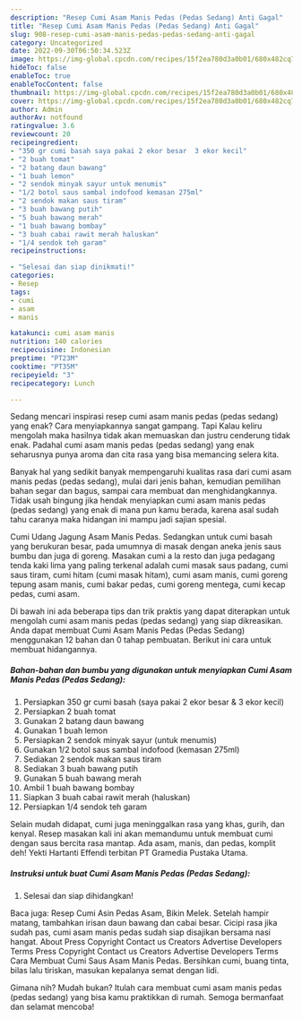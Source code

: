 ```yaml
---
description: "Resep Cumi Asam Manis Pedas (Pedas Sedang) Anti Gagal"
title: "Resep Cumi Asam Manis Pedas (Pedas Sedang) Anti Gagal"
slug: 908-resep-cumi-asam-manis-pedas-pedas-sedang-anti-gagal
category: Uncategorized
date: 2022-09-30T06:50:34.523Z
image: https://img-global.cpcdn.com/recipes/15f2ea780d3a0b01/680x482cq70/cumi-asam-manis-pedas-pedas-sedang-foto-resep-utama.jpg
hideToc: false
enableToc: true
enableTocContent: false
thumbnail: https://img-global.cpcdn.com/recipes/15f2ea780d3a0b01/680x482cq70/cumi-asam-manis-pedas-pedas-sedang-foto-resep-utama.jpg
cover: https://img-global.cpcdn.com/recipes/15f2ea780d3a0b01/680x482cq70/cumi-asam-manis-pedas-pedas-sedang-foto-resep-utama.jpg
author: Admin
authorAv: notfound
ratingvalue: 3.6
reviewcount: 20
recipeingredient:
- "350 gr cumi basah saya pakai 2 ekor besar  3 ekor kecil"
- "2 buah tomat"
- "2 batang daun bawang"
- "1 buah lemon"
- "2 sendok minyak sayur untuk menumis"
- "1/2 botol saus sambal indofood kemasan 275ml"
- "2 sendok makan saus tiram"
- "3 buah bawang putih"
- "5 buah bawang merah"
- "1 buah bawang bombay"
- "3 buah cabai rawit merah haluskan"
- "1/4 sendok teh garam"
recipeinstructions:

- "Selesai dan siap dinikmati!"
categories:
- Resep
tags:
- cumi
- asam
- manis

katakunci: cumi asam manis 
nutrition: 140 calories
recipecuisine: Indonesian
preptime: "PT23M"
cooktime: "PT35M"
recipeyield: "3"
recipecategory: Lunch

---
```



Sedang mencari inspirasi resep cumi asam manis pedas (pedas sedang) yang enak? Cara menyiapkannya sangat gampang. Tapi Kalau keliru mengolah maka hasilnya tidak akan memuaskan dan justru cenderung tidak enak. Padahal cumi asam manis pedas (pedas sedang) yang enak seharusnya punya aroma dan cita rasa yang bisa memancing selera kita.


Banyak hal yang sedikit banyak mempengaruhi kualitas rasa dari cumi asam manis pedas (pedas sedang), mulai dari jenis bahan, kemudian pemilihan bahan segar dan bagus, sampai cara membuat dan menghidangkannya. Tidak usah bingung jika hendak menyiapkan cumi asam manis pedas (pedas sedang) yang enak di mana pun kamu berada, karena asal sudah tahu caranya maka hidangan ini mampu jadi sajian spesial.

Cumi Udang Jagung Asam Manis Pedas. Sedangkan untuk cumi basah yang berukuran besar, pada umumnya di masak dengan aneka jenis saus bumbu dan juga di goreng. Masakan cumi a la resto dan juga pedagang tenda kaki lima yang paling terkenal adalah cumi masak saus padang, cumi saus tiram, cumi hitam (cumi masak hitam), cumi asam manis, cumi goreng tepung asam manis, cumi bakar pedas, cumi goreng mentega, cumi kecap pedas, cumi asam.


Di bawah ini ada beberapa tips dan trik praktis yang dapat diterapkan untuk mengolah cumi asam manis pedas (pedas sedang) yang siap dikreasikan. Anda dapat membuat Cumi Asam Manis Pedas (Pedas Sedang) menggunakan 12 bahan dan 0 tahap pembuatan. Berikut ini cara untuk membuat hidangannya.

<!--inarticleads1-->

##### Bahan-bahan dan bumbu yang digunakan untuk menyiapkan Cumi Asam Manis Pedas (Pedas Sedang):

1. Persiapkan 350 gr cumi basah (saya pakai 2 ekor besar &amp; 3 ekor kecil)
1. Persiapkan 2 buah tomat
1. Gunakan 2 batang daun bawang
1. Gunakan 1 buah lemon
1. Persiapkan 2 sendok minyak sayur (untuk menumis)
1. Gunakan 1/2 botol saus sambal indofood (kemasan 275ml)
1. Sediakan 2 sendok makan saus tiram
1. Sediakan 3 buah bawang putih
1. Gunakan 5 buah bawang merah
1. Ambil 1 buah bawang bombay
1. Siapkan 3 buah cabai rawit merah (haluskan)
1. Persiapkan 1/4 sendok teh garam


Selain mudah didapat, cumi juga meninggalkan rasa yang khas, gurih, dan kenyal. Resep masakan kali ini akan memandumu untuk membuat cumi dengan saus bercita rasa mantap. Ada asam, manis, dan pedas, komplit deh! Yekti Hartanti Effendi terbitan PT Gramedia Pustaka Utama. 

<!--inarticleads2-->

##### Instruksi untuk buat Cumi Asam Manis Pedas (Pedas Sedang):


1. Selesai dan siap dihidangkan!

Baca juga: Resep Cumi Asin Pedas Asam, Bikin Melek. Setelah hampir matang, tambahkan irisan daun bawang dan cabai besar. Cicipi rasa jika sudah pas, cumi asam manis pedas sudah siap disajikan bersama nasi hangat. About Press Copyright Contact us Creators Advertise Developers Terms Press Copyright Contact us Creators Advertise Developers Terms Cara Membuat Cumi Saus Asam Manis Pedas. Bersihkan cumi, buang tinta, bilas lalu tiriskan, masukan kepalanya semat dengan lidi. 

Gimana nih? Mudah bukan? Itulah cara membuat cumi asam manis pedas (pedas sedang) yang bisa kamu praktikkan di rumah. Semoga bermanfaat dan selamat mencoba!
